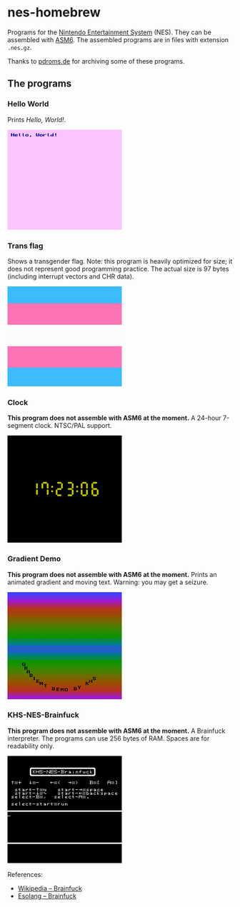 # nes-homebrew

Programs for the [Nintendo Entertainment System](http://en.wikipedia.org/wiki/Nintendo_Entertainment_System) (NES).
They can be assembled with [ASM6](https://www.romhacking.net/utilities/674/).
The assembled programs are in files with extension `.nes.gz`.

Thanks to [pdroms.de](https://pdroms.de) for archiving some of these programs.

## The programs

### Hello World
Prints *Hello, World!*.

![hello.asm](hello.png)

### Trans flag
Shows a transgender flag.
Note: this program is heavily optimized for size; it does not represent good programming practice.
The actual size is 97 bytes (including interrupt vectors and CHR data).

![transflag.asm](transflag.png)

### Clock
**This program does not assemble with ASM6 at the moment.**
A 24-hour 7-segment clock. NTSC/PAL support.

![clock.asm](clock.png)

### Gradient Demo
**This program does not assemble with ASM6 at the moment.**
Prints an animated gradient and moving text. Warning: you may get a seizure.

![gradient.asm](gradient.png)

### KHS-NES-Brainfuck
**This program does not assemble with ASM6 at the moment.**
A Brainfuck interpreter. The programs can use 256 bytes of RAM. Spaces are for readability only.

![brainfuck.asm](brainfuck.png)

References:
* [Wikipedia &ndash; Brainfuck](https://en.wikipedia.org/wiki/Brainfuck)
* [Esolang &ndash; Brainfuck](https://esolangs.org/wiki/Brainfuck)
